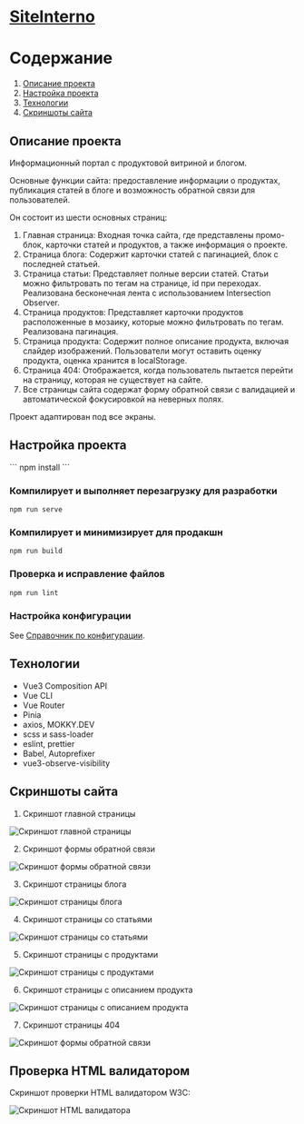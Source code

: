 # [SiteInterno](https://asalferova.github.io/SiteInterno/ "Ссылка на сайт")

# Содержание

1. <a href="#description">Описание проекта</a>
2. <a href="#setup">Настройка проекта</a>
3. <a href="#stack">Технологии</a>
4. <a href="#screenshots">Скриншоты сайта</a>
   


<h2 id="description">Описание проекта</h2>

Информационный портал с продуктовой витриной и блогом. 

Основные функции сайта: предоставление информации о продуктах, публикация статей в блоге и возможность обратной связи для пользователей.

Он состоит из шести основных страниц:

  1. Главная страница: Входная точка сайта, где представлены промо-блок, карточки статей и продуктов, а также информация о проекте.
  2. Страница блога: Содержит карточки статей с пагинацией, блок с последней статьей.
  3. Страница статьи: Представляет полные версии статей. Статьи можно фильтровать по тегам на странице, id при переходах. Реализована бесконечная лента с использованием Intersection Observer.
  4. Страница продуктов: Представляет карточки продуктов расположенные в мозаику, которые можно фильтровать по тегам. Реализована пагинация.
  5. Страница продукта: Содержит полное описание продукта, включая слайдер изображений. Пользователи могут оставить оценку продукта, оценка хранится в localStorage.
  6. Страница 404: Отображается, когда пользователь пытается перейти на страницу, которая не существует на сайте.
  7. Все страницы сайта содержат форму обратной связи с валидацией и автоматической фокусировкой на неверных полях.

Проект адаптирован под все экраны.


<h2 id="setup">Настройка проекта</h2>
```
npm install
```

### Компилирует и выполняет перезагрузку для разработки
```
npm run serve
```

### Компилирует и минимизирует для продакшн
```
npm run build
```

### Проверка и исправление файлов
```
npm run lint
```

### Настройка конфигурации
See [Справочник по конфигурации](https://cli.vuejs.org/config/).


<h2 id="stack">Технологии</h2>

   * Vue3 Composition API
   * Vue CLI
   * Vue Router
   * Pinia
   * axios, MOKKY.DEV
   * scss и sass-loader
   * eslint, prettier
   * Babel, Autoprefixer
   * vue3-observe-visibility

<h2 id="screenshots">Скриншоты сайта</h2>

1. Скриншот главной страницы
 
![Скриншот главной страницы](./screenshots/mainDesktop.png)

2. Скриншот формы обратной связи

![Скриншот формы обратной связи](./screenshots/formDesktop.png)

3. Скриншот страницы блога

![Скриншот страницы блога](./screenshots/blogDesktop.png)

4. Скриншот страницы со статьями

![Скриншот страницы со статьями](./screenshots/blogDetailsDesktop.png)

5. Скриншот страницы с продуктами
 
![Скриншот страницы с продуктами](./screenshots/productsDesktop.png)

6. Скриншот страницы с описанием продукта

![Скриншот страницы с описанием продукта](./screenshots/productDesktop.png)

7. Скриншот страницы 404

![Скриншот формы обратной связи](./screenshots/notFoundDesktop.png)


## Проверка HTML валидатором

Скриншот проверки HTML валидатором W3C:

![Скриншот HTML валидатора](./screenshots/validator.png)
